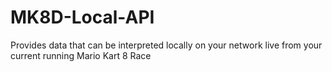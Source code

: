 # MK8D-Local-API
Provides data that can be interpreted locally on your network live from your current running Mario Kart 8 Race
